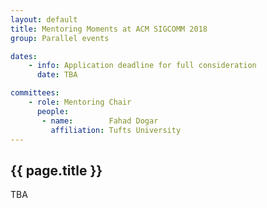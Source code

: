 ```yaml
---
layout: default
title: Mentoring Moments at ACM SIGCOMM 2018
group: Parallel events

dates:
    - info: Application deadline for full consideration
      date: TBA

committees:
    - role: Mentoring Chair
      people:
       - name:        Fahad Dogar
         affiliation: Tufts University
---
```




## {{ page.title }}
TBA

<!--
ACM SIGCOMM 2018 will offer the opportunity for what we call "mentoring moments." The idea is to give graduate students a chance to talk one-on-one (or, in some cases, one-on-two) about their research with outstanding researchers beyond those available at the students' universities.
A graduate student can apply for a private meeting with one or two well-known researchers to get feedback on a research idea. The idea can be a dissertation proposal or simply a research idea that the student is currently pursuing.
 
The mentoring sessions were held for the first time at SIGCOMM'15, then organized again in [SIGCOMM'16](http://conferences.sigcomm.org/sigcomm/2016/mentoring.php) and [SIGCOMM'17](http://conferences.sigcomm.org/sigcomm/2017/mentoring.php).


### The Process
 
We are planning two types of mentoring sessions:
 
**Formal**: The graduate student gets around 20 minutes in which to explain her or his work to a team of two mentors. The presentation can be about work-in-progress or a possible dissertation thesis idea or any research topic in networking that the student wants to explore. Another 10 minutes are reserved for general discussion and feedback from the mentors. (So the session is a total of 30 minutes). Students are encouraged to bring slides to explain their ideas, but this meeting is not a talk. It is a candid exchange, in which the student presents their ideas and goals and the researchers offer constructive feedback. The student's advisor is encouraged to attend, but should let the student and mentors lead the session.
 
**Informal**: The graduate student will be paired with a mentor. We will arrange a one-to-one meeting between the student and mentor during the welcome reception or coffee breaks (the meeting will typically last 15-20 minutes). Students should view this as an opportunity for a structured hallway discussion with the mentor -- they can get advice about the positioning, direction, or any other aspect of their work.
### How to Apply
TBA

For full consideration, please apply by August 1, 2017 using [this form](https://goo.gl/ziiwS1)
 
We will evaluate your application to make sure it is in scope for our SIGCOMM mentors and then seek to assign you a time with mentor(s) with relevant expertise in your topic area.
Students are welcome to indicate their preference about the kind of mentoring (formal or informal) they would like to receive. We will make the final decision based on your preference, availability of mentors, and our own judgement regarding which type of mentoring will best serve your needs.
If we are oversubscribed for mentoring sessions, we'll do some mix of trying to sign up more mentoring teams, finding more space for mentoring meetings, and, if we must, trying to figure out who will most benefit from the mentoring sessions.
### When Sessions Will Take Place

Sessions will be scattered through the conference week in the Boardroom and Prodigy Rooms of the Luskin Conference center.

### Important Dates

{% include dates2.html dates=page.dates %}


### Organizers

{% include committees.html committees=page.committees %}
-->